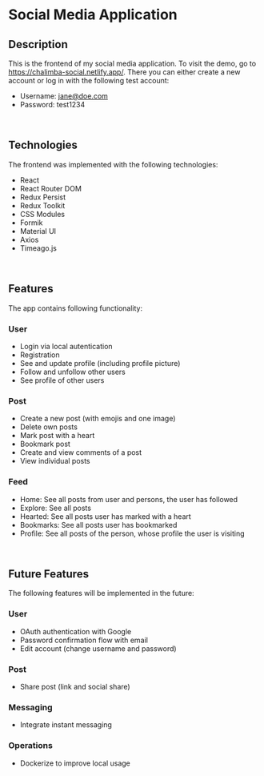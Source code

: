 # Social Media Application

## Description

This is the frontend of my social media application. To visit the demo, go to https://chalimba-social.netlify.app/. There you can either create a new account or log in with the following test account:

- Username: jane@doe.com
- Password: test1234

<br/>

## Technologies

The frontend was implemented with the following technologies:

- React
- React Router DOM
- Redux Persist
- Redux Toolkit
- CSS Modules
- Formik
- Material UI
- Axios
- Timeago.js

<br/>

## Features

The app contains following functionality:

### User

- Login via local autentication
- Registration
- See and update profile (including profile picture)
- Follow and unfollow other users
- See profile of other users

### Post

- Create a new post (with emojis and one image)
- Delete own posts
- Mark post with a heart
- Bookmark post
- Create and view comments of a post
- View individual posts

### Feed

- Home: See all posts from user and persons, the user has followed
- Explore: See all posts
- Hearted: See all posts user has marked with a heart
- Bookmarks: See all posts user has bookmarked
- Profile: See all posts of the person, whose profile the user is visiting

<br/>

## Future Features

The following features will be implemented in the future:

### User

- OAuth authentication with Google
- Password confirmation flow with email
- Edit account (change username and password)

### Post

- Share post (link and social share)

### Messaging

- Integrate instant messaging

### Operations

- Dockerize to improve local usage
